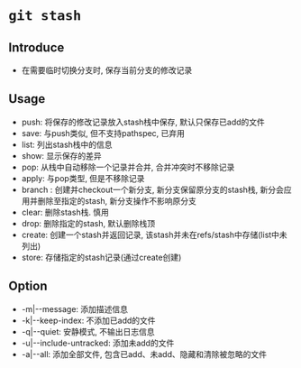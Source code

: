 # `git stash`

## Introduce

- 在需要临时切换分支时, 保存当前分支的修改记录

## Usage

- push: 将保存的修改记录放入stash栈中保存, 默认只保存已add的文件
- save: 与push类似, 但不支持pathspec, 已弃用
- list: 列出stash栈中的信息
- show: 显示保存的差异
- pop: 从栈中自动移除一个记录并合并, 合并冲突时不移除记录
- apply: 与pop类型, 但是不移除记录
- branch <branchname> <stash>: 创建并checkout一个新分支, 新分支保留原分支的stash栈, 新分会应用并删除至指定的stash, 新分支操作不影响原分支
- clear: 删除stash栈. 慎用
- drop: 删除指定的stash, 默认删除栈顶
- create: 创建一个stash并返回记录, 该stash并未在refs/stash中存储(list中未列出)
- store: 存储指定的stash记录(通过create创建)

## Option

- -m|--message: 添加描述信息
- -k|--keep-index: 不添加已add的文件
- -q|--quiet: 安静模式, 不输出日志信息
- -u|--include-untracked: 添加未add的文件
- -a|--all: 添加全部文件, 包含已add、未add、隐藏和清除被忽略的文件